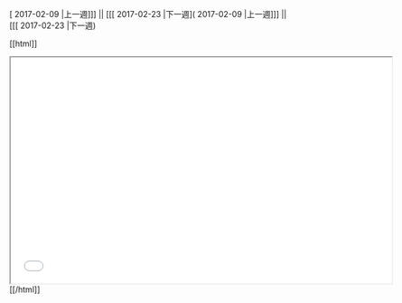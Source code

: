 [ 2017-02-09 |上一週]]] || [[[ 2017-02-23 |下一週]( 2017-02-09 |上一週]]] || [[[ 2017-02-23 |下一週)



[[html]]
<iframe src='<http://pad.hackingthursday.org>  ?showControls=true&showChat=true&showLineNumbers=true&useMonospaceFont=false' width=675 height=400></iframe>
[[/html]]